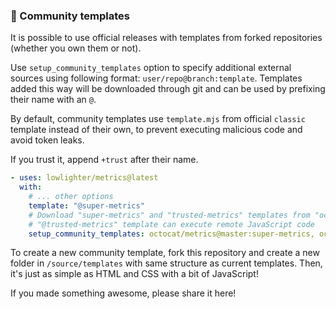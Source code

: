 ### 📕 Community templates

It is possible to use official releases with templates from forked repositories (whether you own them or not).

Use `setup_community_templates` option to specify additional external sources using following format: `user/repo@branch:template`.
Templates added this way will be downloaded through git and can be used by prefixing their name with an `@`.

By default, community templates use `template.mjs` from official `classic` template instead of their own, to prevent executing malicious code and avoid token leaks.

If you trust it, append `+trust` after their name.

```yaml
- uses: lowlighter/metrics@latest
  with:
    # ... other options
    template: "@super-metrics"
    # Download "super-metrics" and "trusted-metrics" templates from "octocat/metrics@master"
    # "@trusted-metrics" template can execute remote JavaScript code
    setup_community_templates: octocat/metrics@master:super-metrics, octocat/metrics@master:trusted-metrics+trust
```

To create a new community template, fork this repository and create a new folder in `/source/templates` with same structure as current templates.
Then, it's just as simple as HTML and CSS with a bit of JavaScript!

If you made something awesome, please share it here!